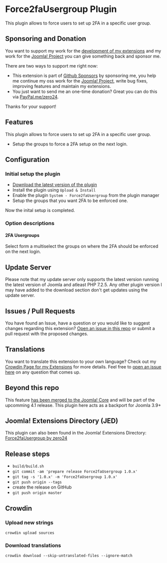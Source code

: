 # Force2faUsergroup Plugin

This plugin allows to force users to set up 2FA in a specific user group.

## Sponsoring and Donation

You want to support my work for the [development of my extensions](https://extensions.joomla.org/profile/profile/details/200189/) and my work for the [Joomla! Project](https://volunteers.joomla.org/joomlers/248-tobias-zulauf) you can give something back and sponsor me.

There are two ways to support me right now:
- This extension is part of [Github Sponsors](https://github.com/sponsors/zero-24/) by sponsoring me, you help me continue my oss work for the [Joomla! Project](https://volunteers.joomla.org/joomlers/248-tobias-zulauf), write bug fixes, improving features and maintain my extensions.
- You just want to send me an one-time donation? Great you can do this via [PayPal.me/zero24](https://www.paypal.me/zero24).

Thanks for your support!

## Features

This plugin allows to force users to set up 2FA in a specific user group.

- Setup the groups to force a 2FA setup on the next login.

## Configuration

### Initial setup the plugin

- [Download the latest version of the plugin](https://github.com/zero-24/plg_system_force2fausergroup/releases/latest)
- Install the plugin using `Upload & Install`
- Enable the plugin `System - Force2faUsergroup` from the plugin manager
- Setup the groups that you want 2FA to be enforced one.

Now the inital setup is completed.

### Option descriptions

#### 2FA Usergroups

Select form a multiselect the groups on where the 2FA should be enforced on the next login.

## Update Server

Please note that my update server only supports the latest version running the latest version of Joomla and atleast PHP 7.2.5.
Any other plugin version I may have added to the download section don't get updates using the update server.

## Issues / Pull Requests

You have found an Issue, have a question or you would like to suggest changes regarding this extension?
[Open an issue in this repo](https://github.com/zero-24/plg_system_force2fausergroup/issues/new) or submit a pull request with the proposed changes.

## Translations

You want to translate this extension to your own language? Check out my [Crowdin Page for my Extensions](https://joomla.crowdin.com/zero-24) for more details. Feel free to [open an issue here](https://github.com/zero-24/plg_system_force2fausergroup/issues/new) on any question that comes up.

## Beyond this repo

This feature [has been merged to the Joomla! Core](https://github.com/joomla/joomla-cms/pull/30522) and will be part of the upcomming 4.1 release. This plugin here acts as a backport for Joomla 3.9+ 

## Joomla! Extensions Directory (JED)

This plugin can also been found in the Joomla! Extensions Directory: [Force2faUsergroup by zero24](https://extensions.joomla.org/extension/force2fausergroup/)

## Release steps

- `build/build.sh`
- `git commit -am 'prepare release Force2faUsergroup 1.0.x'`
- `git tag -s '1.0.x' -m 'Force2faUsergroup 1.0.x'`
- `git push origin --tags`
- create the release on GitHub
- `git push origin master`

## Crowdin

### Upload new strings

`crowdin upload sources`

### Download translations

`crowdin download --skip-untranslated-files --ignore-match`
